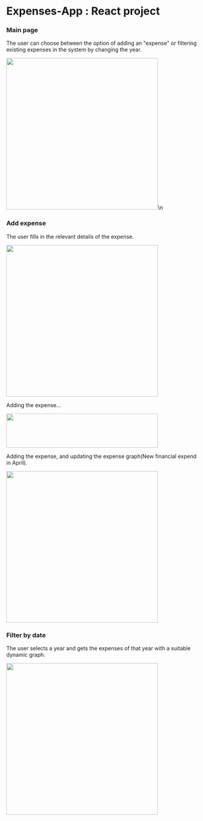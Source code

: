 # Expenses-App : React project



### Main page
The user can choose between the option of adding an "expense" or filtering existing expenses in the system by changing the year.

<img src=https://user-images.githubusercontent.com/62293316/160861380-bdccb9ab-75de-4b09-8de7-cd78be5d15f0.png width="400" height="400">\n


### Add expense
The user fills in the relevant details of the expense.

<img src=https://user-images.githubusercontent.com/62293316/160864048-9c94f41f-0f08-4103-9aec-c7401fb2c0c7.png width="400" height="400">

Adding the expense...

<img src=https://user-images.githubusercontent.com/62293316/160864165-58632d4c-979b-4b1c-825b-e2fe2aaec3d5.png width="400" height="90">

Adding the expense, and updating the expense graph(New financial expend in April).

<img src=https://user-images.githubusercontent.com/62293316/160864218-ed6c953e-889b-4438-90b4-c9d6a0cc1779.png width="400" height="400">


### Filter by date

The user selects a year and gets the expenses of that year with a suitable dynamic graph.

<img src= https://user-images.githubusercontent.com/62293316/160866260-91f1e06f-0946-4d72-b9c9-4af8c5f8191c.png width="400" height="400">
